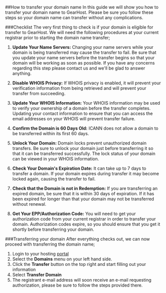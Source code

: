 ##How to transfer your domain name
In this guide we will show you how to transfer your domain name to GearHost. Please be sure you follow these steps so your domain name can transfer without any complications.

###Checklist
The very first thing to check is if your domain is eligible for transfer to GearHost. We will need the following procedures at your current registrar prior to starting the domain name transfer;

1.	**Update Your Name Servers:** Changing your name servers while your domain is being transferred may cause the transfer to fail. Be sure that you update your name servers before the transfer begins so that your domain will be working as soon as possible. If you have any concerns regarding this step please contact us and we'll be glad to answer anything.

1.	**Disable WHOIS Privacy:** If WHOIS privacy is enabled, it will prevent your verification information from being retrieved and will prevent your transfer from succeeding.

1.	**Update Your WHOIS Information:** Your WHOIS information may be used to verify your ownership of a domain before the transfer completes. Updating your contact information to ensure that you can access the email addresses on your WHOIS will prevent transfer failure.

1.	**Confirm the Domain is 60 Days Old:** ICANN does not allow a domain to be transferred within its first 60 days.

1.	**Unlock Your Domain:** Domain locks prevent unauthorized domain transfers. Be sure to unlock your domain just before transferring it so that it can be transferred successfully. The lock status of your domain can be viewed in your WHOIS information.

1.	 **Check Your Domain's Expiration Date:** It can take up to 7 days to transfer a domain. If your domain expires during transfer it may become locked again, causing the transfer to fail.

1.	**Check that the Domain is not in Redemption:** If you are transferring an expired domain, be sure that it is within 30 days of expiration. If it has been expired for longer than that your domain may not be transferred without renewal.

1.	**Get Your EPP/Authorization Code:** You will need to get your authorization code from your current registrar in order to transfer your domain. Authorization codes expire, so you should ensure that you get it shortly before transferring your domain.

###Transferring your domain
After everything checks out, we can now proceed with transferring the domain name; 

1.	Login to your hosting [portal](https://my.gearhost.com)
2.	Select the **Domains** menu on your left hand side.
3.	Click the **Transfer** button on the top right and start filling out your information
4.	Select **Transfer Domain**  
5.	The registrant e-mail address will soon receive an e-mail requesting authorization, please be sure to follow the steps provided there.